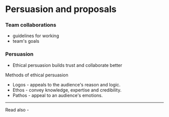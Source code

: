 # Persuasion and proposals
### Team collaborations
- guidelines for working
- team's goals


### Persuasion

- Ethical persuasion builds trust and collaborate better

Methods of ethical persuasion
- Logos - appeals to the audience's reason and logic.
- Ethos - convey knowledge, expertise and credibility.
- Pathos - appeal to an audience's emotions.

---
Read also - 